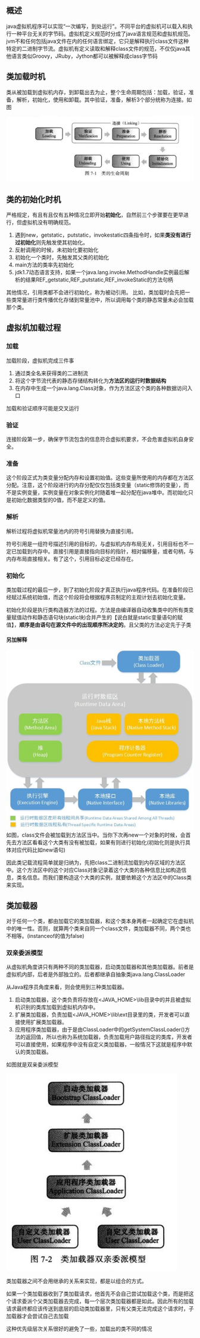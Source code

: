 ## 概述

java虚拟机程序可以实现“一次编写，到处运行”。不同平台的虚拟机可以载入和执行一种平台无关的字节码。虚拟机定义规范时分成了java语言规范和虚拟机规范。jvm不和任何包括java文件在内的任何语言绑定，它只是解释执行class文件这种特定的二进制字节流。虚拟机有定义读取和解释class文件的规范，不仅仅java其他语言类似Groovy，JRuby，Jython都可以被解释成class字节码

## 类加载时机

类从被加载到虚拟机内存，到卸载出去为止，整个生命周期包括：加载，验证，准备，解析，初始化，使用和卸载。其中验证，准备，解析3个部分统称为连接。如图

![](image/class_life.jpg)

## 类的初始化时机

严格规定，有且有且仅有五种情况立即开始**初始化**，自然前三个步骤要在更早进行，但虚拟机没有明确规范。

1. 遇到new，getstatic，putstatic，invokestatic四条指令时，如果**类没有进行过初始化**则先触发使其初始化。
2. 反射调用的时候，未初始化要初始化
3. 初始化一个类时，先触发其父类的初始化
4. main方法的类率先初始化
5. jdk1.7动态语言支持，如果一个java.lang.invoke.MethodHandle实例最后解析的结果REF_getstatic,REF_putstatic,REF_invokeStatic的方法句柄

其他情况，引用类都不会进行初始化，称为被动引用。
比如，类加载时会先把一些类常量进行类传播优化存储到常量池中，所以调用每个类的静态常量未必会加载那个类。

## 虚拟机加载过程

### 加载
加载阶段，虚拟机完成三件事
1. 通过类全名来获得类的二进制流
2. 将这个字节流代表的静态存储结构转化为**方法区的运行时数据结构**
3. 在内存中生成一个java.lang.Class对象，作为方法区这个类的各种数据访问入口

加载和验证顺序可能是交叉运行

### 验证
连接阶段第一步，确保字节流包含的信息符合虚拟机要求，不会危害虚拟机自身安全。

### 准备

这个阶段正式为类变量分配内存和设置初始值。这些变量所使用的内存都在方法区分配。注意，这个阶段进行的内存分配仅仅包括类变量（static修饰的变量），而不是实例变量，实例变量在对象实例化时随着堆一起分配在java堆中。而初始化只是初始化数据类型的0值，而不是定义的值。

### 解析

解析过程将虚拟机常量池内的符号引用替换为直接引用。

符号引用是一组符号描述引用的目标的，与虚拟机内存布局无关，引用目标也不一定已加载到内存中。直接引用是直接指向目标的指针，相对偏移量，或者句柄，与内存布局直接相关。有了这个，引用目标必定已经存在。

### 初始化
类加载过程的最后一步，到了初始化阶段才真正执行java程序代码。在准备阶段已经赋过系统初始值，而这个阶段将会根据程序员制定的主观计划去初始化变量。

初始化阶段是执行类构造器<clinit>方法的过程。<clinit>方法是由编译器自动收集类中的所有类变量赋值动作和静态语句块(static块)合并产生的【说白就是static变量语句的赋值】，**顺序是由语句在源文件中的出现顺序所决定的**。且父类的<clinit>方法必定先于子类

#### 另加解释
![](image/classclass.jpg)
如图，class文件会被加载到方法区当中。当你下次再new一个对象的时候，会首先去方法区看看这个大类有没有被加载，如果有则进行初始化(初始化则是执行具体对应代码比如new语句)

因此类记载流程简单就是归纳为，先把class二进制流加载到内存区域的方法区中。这个方法区中的这个对应Class对象记录着这个大类的各种信息比如构造信息，类名信息。而我们要构造这个大类的实例，就要依赖这个方法区中的Class类来实现。


## 类加载器
对于任何一个类，都由加载它的类加载器，和这个类本身两者一起确定它在虚拟机中的唯一性。否则，就算两个类来自同一个class文件，类加载器不同，两个类也不相等。(instanceof的值为false)

### 双亲委派模型

从虚拟机角度讲只有两种不同的类加载器，启动类加载器和其他类加载器。前者是虚拟机内部，后者是外部独立的。后者都继承自抽象类java.lang.ClassLoader

从Java程序员角度来看，则会使用到三种类加载器。
1. 启动类加载器，这个类负责将存放在<JAVA_HOME>\lib目录中的并且被虚拟机识别的类库加载到虚拟机内存中。
2. 扩展类加载器，负责加载<JAVA_HOME>\lib\ext目录里的类，开发者可以直接使用扩展类加载器。
3. 应用程序类加载器，由于是由ClassLoader中的getSystemClassLoader()方法的返回值，所以也称为系统加载器，负责加载用户路径指定的类库，开发者可以直接使用，如果程序中没有自定义类加载器，一般情况下这就是程序中默认的类加载器。

如图就是双亲委派模型

![](image/classloader.jpg)

类加载器之间不会用继承的关系来实现，都是以组合的方式。

如果一个类加载器收到了类加载请求，他首先不会自己尝试加载这个类，而是把这个请求委派个父类加载器去完成，每一个层次类加载器都是如此。因此所有的加载请求最终都应该传送到底层的启动类加载器里，只有父类无法完成这个请求时，子加载器才会尝试自己去加载

这种优先级层次关系很好的避免了一些，加载出的类不同的情况
